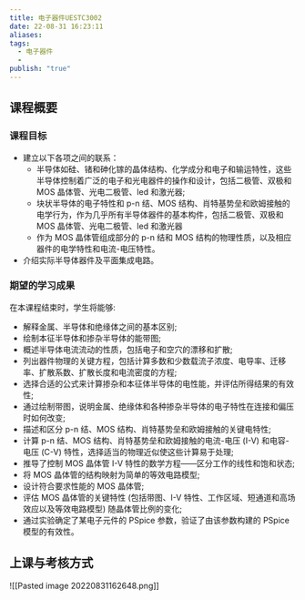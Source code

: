 ```yaml
---
title: 电子器件UESTC3002
date: 22-08-31 16:23:11
aliases: 
tags:
  - 电子器件
  - 
publish: "true"
---
```


## 课程概要

### 课程目标

- 建立以下各项之间的联系：
	- 半导体如硅、锗和砷化镓的晶体结构、化学成分和电子和输运特性，这些半导体控制着广泛的电子和光电器件的操作和设计，包括二极管、双极和 MOS 晶体管、光电二极管、led 和激光器; 
	- 块状半导体的电子特性和 p-n 结、MOS 结构、肖特基势垒和欧姆接触的电学行为，作为几乎所有半导体器件的基本构件，包括二极管、双极和 MOS 晶体管、光电二极管、led 和激光器
	- 作为 MOS 晶体管组成部分的 p-n 结和 MOS 结构的物理性质，以及相应器件的电学特性和电流-电压特性。
- 介绍实际半导体器件及平面集成电路。

### 期望的学习成果

在本课程结束时，学生将能够: 
- 解释金属、半导体和绝缘体之间的基本区别; 
- 绘制本征半导体和掺杂半导体的能带图; 
- 概述半导体电流流动的性质，包括电子和空穴的漂移和扩散; 
- 列出器件物理的关键方程，包括计算多数和少数载流子浓度、电导率、迁移率、扩散系数、扩散长度和电流密度的方程; 
- 选择合适的公式来计算掺杂和本征体半导体的电性能，并评估所得结果的有效性; 
- 通过绘制带图，说明金属、绝缘体和各种掺杂半导体的电子特性在连接和偏压时如何改变; 
- 描述和区分 p-n 结、MOS 结构、肖特基势垒和欧姆接触的关键电特性; 
- 计算 p-n 结、MOS 结构、肖特基势垒和欧姆接触的电流-电压 (I-V) 和电容-电压 (C-V) 特性，选择适当的物理近似使这些计算易于处理; 
- 推导了控制 MOS 晶体管 I-V 特性的数学方程——区分工作的线性和饱和状态; 
- 将 MOS 晶体管的结构映射为简单的等效电路模型; 
- 设计符合要求性能的 MOS 晶体管; 
- 评估 MOS 晶体管的关键特性 (包括带图、I-V 特性、工作区域、短通道和高场效应以及等效电路模型) 随晶体管比例的变化; 
- 通过实验确定了某电子元件的 PSpice 参数，验证了由该参数构建的 PSpice 模型的有效性。

## 上课与考核方式

![[Pasted image 20220831162648.png]]
